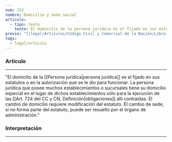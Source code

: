 ```yaml
---
num: 152
nombre: Domicilio y sede social
articulo:
  - tipo: texto
    texto: El domicilio de la persona jurídica es el fijado en sus estatutos o en la autorización que se le dio para funcionar. La persona jurídica que posee muchos establecimientos o sucursales tiene su domicilio especial en el lugar de dichos establecimientos sólo para la ejecución de las obligaciones allí contraídas. El cambio de domicilio requiere modificación del estatuto. El cambio de sede, si no forma parte del estatuto, puede ser resuelto por el órgano de administración.
previo: "[[legal/Articulos/Código Civil y Comercial de la Nación/Libro Primero/Título 2/Capítulo 1/Sección 3/Parágrafo 1/Parágrafo 1, Atributos y efectos de la personalidad jurídica.md|Parágrafo 1, Atributos y efectos de la personalidad jurídica]]"
tags:
  - legal/articulo
---
```

### Artículo
---
"El domicilio de la [[Persona jurídica|persona jurídica]] es el fijado en sus estatutos o en la autorización que se le dio para funcionar. La persona jurídica que posee muchos establecimientos o sucursales tiene su domicilio especial en el lugar de dichos establecimientos sólo para la ejecución de las [[Art. 724 del CC y CN, Definición|obligaciones]] allí contraídas. El cambio de domicilio requiere modificación del estatuto. El cambio de sede, si no forma parte del estatuto, puede ser resuelto por el órgano de administración."

### Interpretación
---
